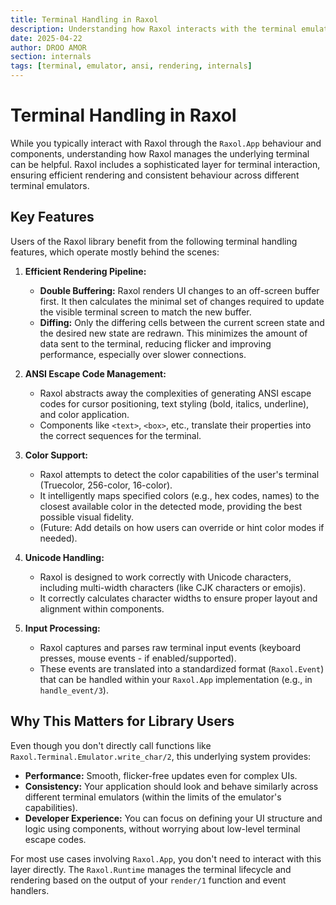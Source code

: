 ```yaml
---
title: Terminal Handling in Raxol
description: Understanding how Raxol interacts with the terminal emulator
date: 2025-04-22
author: DROO AMOR
section: internals
tags: [terminal, emulator, ansi, rendering, internals]
---
```


# Terminal Handling in Raxol

While you typically interact with Raxol through the `Raxol.App` behaviour and components, understanding how Raxol manages the underlying terminal can be helpful. Raxol includes a sophisticated layer for terminal interaction, ensuring efficient rendering and consistent behaviour across different terminal emulators.

## Key Features

Users of the Raxol library benefit from the following terminal handling features, which operate mostly behind the scenes:

1.  **Efficient Rendering Pipeline:**

    - **Double Buffering:** Raxol renders UI changes to an off-screen buffer first. It then calculates the minimal set of changes required to update the visible terminal screen to match the new buffer.
    - **Diffing:** Only the differing cells between the current screen state and the desired new state are redrawn. This minimizes the amount of data sent to the terminal, reducing flicker and improving performance, especially over slower connections.

2.  **ANSI Escape Code Management:**

    - Raxol abstracts away the complexities of generating ANSI escape codes for cursor positioning, text styling (bold, italics, underline), and color application.
    - Components like `<text>`, `<box>`, etc., translate their properties into the correct sequences for the terminal.

3.  **Color Support:**

    - Raxol attempts to detect the color capabilities of the user's terminal (Truecolor, 256-color, 16-color).
    - It intelligently maps specified colors (e.g., hex codes, names) to the closest available color in the detected mode, providing the best possible visual fidelity.
    - (Future: Add details on how users can override or hint color modes if needed).

4.  **Unicode Handling:**

    - Raxol is designed to work correctly with Unicode characters, including multi-width characters (like CJK characters or emojis).
    - It correctly calculates character widths to ensure proper layout and alignment within components.

5.  **Input Processing:**
    - Raxol captures and parses raw terminal input events (keyboard presses, mouse events - if enabled/supported).
    - These events are translated into a standardized format (`Raxol.Event`) that can be handled within your `Raxol.App` implementation (e.g., in `handle_event/3`).

## Why This Matters for Library Users

Even though you don't directly call functions like `Raxol.Terminal.Emulator.write_char/2`, this underlying system provides:

- **Performance:** Smooth, flicker-free updates even for complex UIs.
- **Consistency:** Your application should look and behave similarly across different terminal emulators (within the limits of the emulator's capabilities).
- **Developer Experience:** You can focus on defining your UI structure and logic using components, without worrying about low-level terminal escape codes.

For most use cases involving `Raxol.App`, you don't need to interact with this layer directly. The `Raxol.Runtime` manages the terminal lifecycle and rendering based on the output of your `render/1` function and event handlers.
